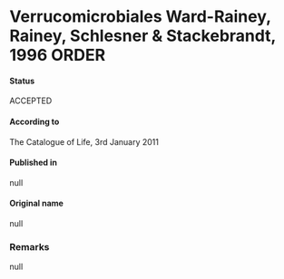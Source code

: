Verrucomicrobiales Ward-Rainey, Rainey, Schlesner & Stackebrandt, 1996 ORDER
=======

#### Status
ACCEPTED

#### According to
The Catalogue of Life, 3rd January 2011

#### Published in
null

#### Original name
null

### Remarks
null